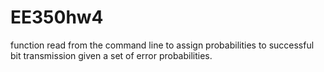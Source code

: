 # EE350hw4 
function read from the command line to assign probabilities to successful bit transmission given a set of error probabilities. 
